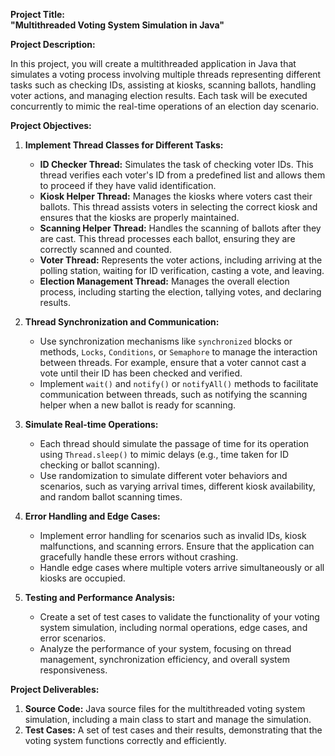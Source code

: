 **Project Title:**  
**"Multithreaded Voting System Simulation in Java"**

**Project Description:**

In this project, you will create a multithreaded application in Java that simulates a voting process involving multiple threads representing different tasks such as checking IDs, assisting at kiosks, scanning ballots, handling voter actions, and managing election results. Each task will be executed concurrently to mimic the real-time operations of an election day scenario.

**Project Objectives:**

1. **Implement Thread Classes for Different Tasks:**
   - **ID Checker Thread:** Simulates the task of checking voter IDs. This thread verifies each voter's ID from a predefined list and allows them to proceed if they have valid identification.
   - **Kiosk Helper Thread:** Manages the kiosks where voters cast their ballots. This thread assists voters in selecting the correct kiosk and ensures that the kiosks are properly maintained.
   - **Scanning Helper Thread:** Handles the scanning of ballots after they are cast. This thread processes each ballot, ensuring they are correctly scanned and counted.
   - **Voter Thread:** Represents the voter actions, including arriving at the polling station, waiting for ID verification, casting a vote, and leaving.
   - **Election Management Thread:** Manages the overall election process, including starting the election, tallying votes, and declaring results.

2. **Thread Synchronization and Communication:**
   - Use synchronization mechanisms like `synchronized` blocks or methods, `Locks`, `Conditions`, or `Semaphore` to manage the interaction between threads. For example, ensure that a voter cannot cast a vote until their ID has been checked and verified.
   - Implement `wait()` and `notify()` or `notifyAll()` methods to facilitate communication between threads, such as notifying the scanning helper when a new ballot is ready for scanning.

3. **Simulate Real-time Operations:**
   - Each thread should simulate the passage of time for its operation using `Thread.sleep()` to mimic delays (e.g., time taken for ID checking or ballot scanning).
   - Use randomization to simulate different voter behaviors and scenarios, such as varying arrival times, different kiosk availability, and random ballot scanning times.

4. **Error Handling and Edge Cases:**
   - Implement error handling for scenarios such as invalid IDs, kiosk malfunctions, and scanning errors. Ensure that the application can gracefully handle these errors without crashing.
   - Handle edge cases where multiple voters arrive simultaneously or all kiosks are occupied.

5. **Testing and Performance Analysis:**
   - Create a set of test cases to validate the functionality of your voting system simulation, including normal operations, edge cases, and error scenarios.
   - Analyze the performance of your system, focusing on thread management, synchronization efficiency, and overall system responsiveness.

**Project Deliverables:**

1. **Source Code:** Java source files for the multithreaded voting system simulation, including a main class to start and manage the simulation.
2. **Test Cases:** A set of test cases and their results, demonstrating that the voting system functions correctly and efficiently.

